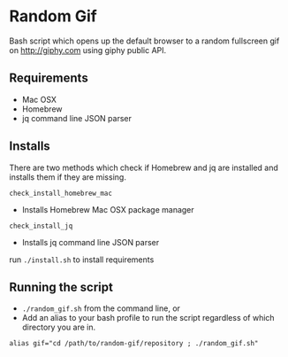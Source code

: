 # Random Gif #

Bash script which opens up the default browser to a random fullscreen gif on http://giphy.com using giphy public API.

## Requirements ##

- Mac OSX 
- Homebrew
- jq command line JSON parser

## Installs ##

There are two methods which check if Homebrew and jq are installed and installs them if they are missing.

`check_install_homebrew_mac`
- Installs Homebrew Mac OSX package manager

`check_install_jq`
- Installs jq command line JSON parser

run `./install.sh` to install requirements

## Running the script ##

- `./random_gif.sh` from the command line, or
- Add an alias to your bash profile to run the script regardless of which directory you are in.

`alias gif="cd /path/to/random-gif/repository ; ./random_gif.sh"`
